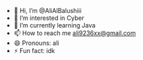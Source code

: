 - 👋 Hi, I’m @AliAlBalushiii
- 👀 I’m interested in Cyber
- 🌱 I’m currently learning Java
- 📫 How to reach me ali9236xx@gmail.com
- 😄 Pronouns: ali
- ⚡ Fun fact: idk

<!---
AliAlBalushiii/AliAlBalushiii is a ✨ special ✨ repository because its `README.md` (this file) appears on your GitHub profile.
You can click the Preview link to take a look at your changes.
--->
